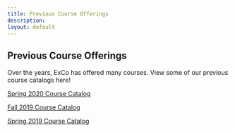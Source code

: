 ```yaml
---
title: Previous Course Offerings
description:
layout: default
---
```

## Previous Course Offerings

Over the years, ExCo has offered many courses. View some of our previous course catalogs here!

<a href="https://docs.google.com/document/d/1Q8HjZ0s1LbEKivvoasxn2UAIA7YXHBs3va39pCuX8_A/edit"> Spring 2020 Course Catalog</a>

<a href="https://docs.google.com/document/d/1c-NFa1Ay2kCEho0tzqrUV0aIW-65zmYIw95FUphFkME/edit">Fall 2019 Course Catalog</a>

<a href="https://docs.google.com/document/d/1ggpepv497k-sz4iPZqC752d-eOQZMPR05M5ByxGi3U4/edit">Spring 2019 Course Catalog</a>
